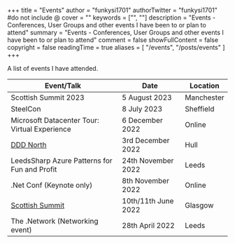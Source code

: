 +++
title = "Events"
author = "funkysi1701"
authorTwitter = "funkysi1701" #do not include @
cover = ""
keywords = ["", ""]
description = "Events - Conferences, User Groups and other events I have been to or plan to attend"
summary = "Events - Conferences, User Groups and other events I have been to or plan to attend"
comment = false
showFullContent = false
copyright = false
readingTime = true
aliases = [
    "/events",
    "/posts/events"
]
+++

A list of events I have attended.

| Event/Talk | Date | Location | 
| --- | --- | --- |
| Scottish Summit 2023 | 5 August 2023 | Manchester |
| SteelCon | 8 July 2023 | Sheffield |
| Microsoft Datacenter Tour: Virtual Experience | 6 December 2022   | Online |
| [DDD North](/posts/2022/ddd-north)            | 3rd December 2022 | Hull |
| LeedsSharp Azure Patterns for Fun and Profit | 24th November 2022 | Leeds |
| .Net Conf (Keynote only) | 8th November 2022 | Online |
| [Scottish Summit](/posts/2022/scottishsummit/) | 10th/11th June 2022 | Glasgow |
| The .Network (Networking event) | 28th April 2022 | Leeds |

